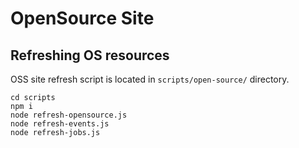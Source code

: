 # OpenSource Site

## Refreshing OS resources

OSS site refresh script is located in `scripts/open-source/` directory.

```
cd scripts
npm i
node refresh-opensource.js
node refresh-events.js
node refresh-jobs.js
```
